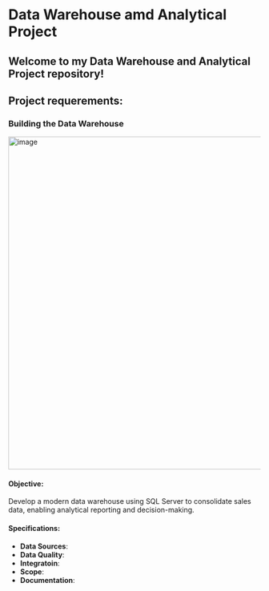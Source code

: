 # Data Warehouse amd Analytical Project

Welcome to my **Data Warehouse and Analytical Project** repository!
---
## Project requerements:

### Building the Data Warehouse

<img width="1107" height="666" alt="image" src="https://github.com/user-attachments/assets/880f0ded-6f18-4dbb-9a4a-5bfb63df3b6a" />

#### Objective:
Develop a modern data warehouse using SQL Server to consolidate sales data, enabling analytical reporting and decision-making.


#### Specifications:
- **Data Sources**: 
- **Data Quality**:
- **Integratoin**:
- **Scope**:
- **Documentation**:
